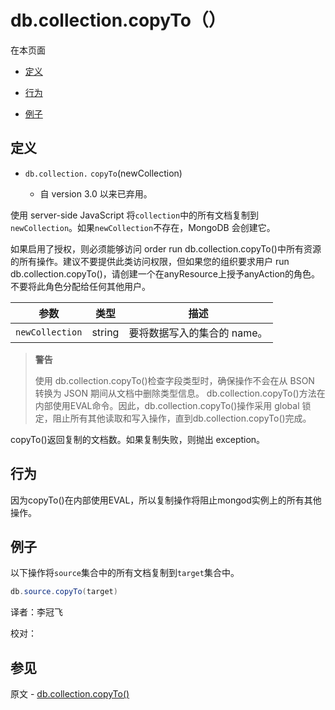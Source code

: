 # [ ](#)db.collection.copyTo（）

[]()

在本页面

*   [定义](#definition)

*   [行为](#behavior)

*   [例子](#examples)

## <span id="definition">定义</span>

*   `db.collection.` `copyTo`(newCollection)

       *   自 version 3.0 以来已弃用。

使用 server-side JavaScript 将`collection`中的所有文档复制到`newCollection`。如果`newCollection`不存在，MongoDB 会创建它。

如果启用了授权，则必须能够访问 order run db.collection.copyTo()中所有资源的所有操作。建议不要提供此类访问权限，但如果您的组织要求用户 run db.collection.copyTo()，请创建一个在anyResource上授予anyAction的角色。不要将此角色分配给任何其他用户。

| 参数            | 类型   | 描述                        |
| --------------- | ------ | --------------------------- |
| `newCollection` | string | 要将数据写入的集合的 name。 |

> **警告**
>
> 使用 db.collection.copyTo()检查字段类型时，确保操作不会在从 BSON 转换为 JSON 期间从文档中删除类型信息。
> db.collection.copyTo()方法在内部使用EVAL命令。因此，db.collection.copyTo()操作采用 global 锁定，阻止所有其他读取和写入操作，直到db.collection.copyTo()完成。

copyTo()返回复制的文档数。如果复制失败，则抛出 exception。

## <span id="behavior">行为</span>

因为copyTo()在内部使用EVAL，所以复制操作将阻止mongod实例上的所有其他操作。

## <span id="examples">例子</span>

以下操作将`source`集合中的所有文档复制到`target`集合中。

```powershell
db.source.copyTo(target)
```



译者：李冠飞

校对：

## 参见

原文 - [db.collection.copyTo()]( https://docs.mongodb.com/manual/reference/method/db.collection.copyTo/ )

